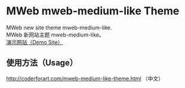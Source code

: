 # MWeb mweb-medium-like Theme

MWeb new site theme mweb-medium-like.  
MWeb 新网站主题 mweb-medium-like。  
[演示网站（Demo Site）](http://coderforart.com/)  

## 使用方法（Usage）

<http://coderforart.com/mweb-medium-like-theme.html> （中文）  



